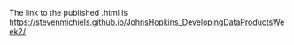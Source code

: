 The link to the published .html is https://stevenmichiels.github.io/JohnsHopkins_DevelopingDataProductsWeek2/
